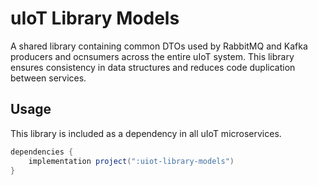 # uIoT Library Models

A shared library containing common DTOs used by RabbitMQ and Kafka producers and ocnsumers across the entire uIoT
system. This library ensures consistency in data structures and reduces code duplication between services.

## Usage

This library is included as a dependency in all uIoT microservices.

```groovy
dependencies {
    implementation project(":uiot-library-models")
}
```
